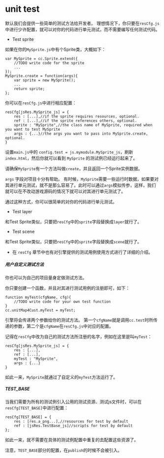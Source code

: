 unit test
=======
默认我们会提供一些简单的测试方法给开发者。
理想情况下，你只要在`resCfg.js`中进行少许配置，就可以对你的代码进行单元测试，而不需要编写任何测试代码。

* Test sprite

如果在你的`MySprite.js`中有个Sprite类，大概如下：

```script
var MySprite = cc.Sprite.extend({
    //TODO write code for the sprite
    ...
});
MySprite.create = function(args){
    var sprite = new MySprite();
    ...
    return sprite;
};
```

你可以在`resCfg.js`中进行相应配置：

```script
resCfg[jsRes.MySprite_js] = {
    res : [...],//if the sprite requires resources, optional.
    ref : [...],//if the sprite references others, optional.
    sprite : "MySprite",//the class name of MySprite, required when you want to test MySprite
    args : {...}//the args you want to pass into MySprite.create, optional.
}
```

设置`main.js`中的 `config.test = js.mymodule.MySprite_js`，刷新 `index.html`，然后你就可以看到 `MySprite` 的测试例已经运行起来了。

请确保`MySprite`有一个方法叫做`create`，并且返回一个Sprite实例数据。

`args` 字段对项目十分有帮助。
有时候，`MySprite`需要一些运行时数据，如果要对其进行单元测试，就不是那么容易了。此时可以通过`args`模拟传参，这样，我们就可以在不改动游戏源码的情况下就可以对其进行单元测试了。

通过这种方式，你可以很简单的对你的代码进行单元测试。

* Test layer

和Test Sprite类似，只要把`resCfg`中的`sprite`字段替换成`layer`就行了。

* Test scene

和Test Sprite类似，只要把`resCfg`中的`sprite`字段替换成`scene`就行了。

* 在 `resCfg` 章节中也有对引擎提供的测试用例使用方式进行了详细的介绍。

##### 用户自定义测试方法

你也可以为自己的项目量身定做测试方法。

你只要创建一个函数，并且对其进行测试用例的注册即可，如下：

```script
function myTest(cfgName, cfg){
    //TODO write code for your own test function
}
cc.unitMap4Cust.myTest = myTest;
```

引擎将会传递两个参数给你的测试方法。
第一个`cfgName`就是调用`cc.test`时所传递的参数，第二个是`cfgName`在`resCfg.js`中对应的配置。

记得在`resCfg`中改为自己的测试方法所注册的名字，例如在这里是叫`myTest`：

```script
resCfg[jsRes.MySprite_js] = {
    res : [...],
    ref : [...],
    myTest : "MySprite",
    args : {...}
}
```

如此一来，`MySprite`就通过了自定义的`myTest`方法运行了。


##### TEST_BASE

当我们需要为所有的测试例引入公用的测试资源、测试js文件时，可以在`resCfg[TEST_BASE]`中进行配置：

```script
resCfg[TEST_BASE] = {
    res : [res.a_png...],//resources for test by default
    ref : [jsRes.TestBase_js]//scripts for test by default
};
```

如此一来，就不需要在具体的测试例配置中重复的去配置这些资源了。

注意，`TEST_BASE`部分的配置，在`publish`的时候不会被引入。
